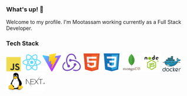 <!-- BLOG-POST-LIST:START -->
### What's up! 👋

Welcome to my profile. I'm Mootassam working currently as a Full Stack Developer.

<!-- BLOG-POST-LIST:START -->
<!-- BLOG-POST-LIST:START -->

### Tech Stack

<img src="javascript-original.svg" width="8%" height="8%"> <img src="react-original.svg" width="10%" height="10%">  <img src="vite.png" width="10%" height="10%">  <img src="redux-original.svg" width="10%" height="10%">     <img src="html5-original.svg" width="10%" height="10%">  <img src="css3-original.svg" width="10%" height="10%">    <img src="mongodb.svg" width="10%" height="10%"> <img src="node-js.png" width="10%" height="10%">  <img src="docker.svg" width="10%" height="10%">
 <img src="linux-1174928.svg" width="10%" height="10%">  <img src="nextjs.svg" width="10%" height="10%">



<!-- BLOG-POST-LIST:START -->
  
   

   
   
  
 
 
 
